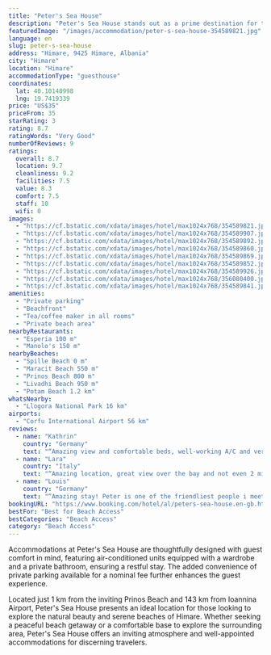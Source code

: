 ```yaml
---
title: "Peter's Sea House"
description: "Peter's Sea House stands out as a prime destination for travelers seeking a serene beachfront escape in Himare, just a stone's throw away from the pristine Spille Beach and a mere 600 meters from the tranquil Maracit Beach."
featuredImage: "/images/accommodation/peter-s-sea-house-354589821.jpg"
language: en
slug: peter-s-sea-house
address: "Himare, 9425 Himare, Albania"
city: "Himare"
location: "Himare"
accommodationType: "guesthouse"
coordinates:
  lat: 40.10140998
  lng: 19.7419339
price: "US$35"
priceFrom: 35
starRating: 3
rating: 8.7
ratingWords: "Very Good"
numberOfReviews: 9
ratings:
  overall: 8.7
  location: 9.7
  cleanliness: 9.2
  facilities: 7.5
  value: 8.3
  comfort: 7.5
  staff: 10
  wifi: 0
images:
  - "https://cf.bstatic.com/xdata/images/hotel/max1024x768/354589821.jpg?k=4aaafe98685fb74fa78c19fc605e76fc6b96935c5979565417917af83d06efdf&o=&hp=1"
  - "https://cf.bstatic.com/xdata/images/hotel/max1024x768/354589907.jpg?k=b77f657735e54857e19bd18bc9db2cd37e2bb06969cc76c3dacd4e4041ce372b&o=&hp=1"
  - "https://cf.bstatic.com/xdata/images/hotel/max1024x768/354589892.jpg?k=fb70cdf01b34a88edb6fc94601c8700c4ad85a5f12c0d62550330d6f4509aeb6&o=&hp=1"
  - "https://cf.bstatic.com/xdata/images/hotel/max1024x768/354589860.jpg?k=af46777e622949eaf8fe3266354484e5045c641fcc18b382d3f590ee02ad38c0&o=&hp=1"
  - "https://cf.bstatic.com/xdata/images/hotel/max1024x768/354589869.jpg?k=e2205645975699b5204ae84ce5e13089fec4c416d6ec77ffc71b0c64b02af7bd&o=&hp=1"
  - "https://cf.bstatic.com/xdata/images/hotel/max1024x768/354589852.jpg?k=d05a3d70f6c48e7174449fb41821361f1e7e4a2705df8ddd0667197712e62278&o=&hp=1"
  - "https://cf.bstatic.com/xdata/images/hotel/max1024x768/354589926.jpg?k=9721ba4e614deff7086c760996188ccde94dba1cd2397cd94632bf2fc3ea572c&o=&hp=1"
  - "https://cf.bstatic.com/xdata/images/hotel/max1024x768/356080400.jpg?k=8d02a6d304bd33d28aea4d438a38f0d65f104f4d35f5a458f7591aebb6c57def&o=&hp=1"
  - "https://cf.bstatic.com/xdata/images/hotel/max1024x768/354589841.jpg?k=d9b6cd0e2b3a99bc6ffb2de1251f25f2cbaf600b865a08e46ae6a66fc00fe81f&o=&hp=1"
amenities:
  - "Private parking"
  - "Beachfront"
  - "Tea/coffee maker in all rooms"
  - "Private beach area"
nearbyRestaurants:
  - "Esperia 100 m"
  - "Manolo's 150 m"
nearbyBeaches:
  - "Spille Beach 0 m"
  - "Maracit Beach 550 m"
  - "Prinos Beach 800 m"
  - "Livadhi Beach 950 m"
  - "Potam Beach 1.2 km"
whatsNearby:
  - "Llogora National Park 16 km"
airports:
  - "Corfu International Airport 56 km"
reviews:
  - name: "Kathrin"
    country: "Germany"
    text: "“Amazing view and comfortable beds, well-working A/C and very nice hosts! Peter and his family provide a great guest house at the calmer end of the beach and he helped us with parking and tips.”"
  - name: "Lara"
    country: "Italy"
    text: "“Amazing location, great view over the bay and not even 2 minutes walk to the centre but still quiet in the evenings and in the mornings, lovely. Everything inside the house was perfect and Pietro really was the most welcoming host, cannot thank...”"
  - name: "Louis"
    country: "Germany"
    text: "“Amazing stay! Peter is one of the friendliest people i meet on my whole trip hands down and has a good sense of humour! Would highly recommend!”"
bookingURL: "https://www.booking.com/hotel/al/peters-sea-house.en-gb.html?aid=8035640"
bestFor: "Best for Beach Access"
bestCategories: "Beach Access"
category: "Beach Access"
---
```


Accommodations at Peter's Sea House are thoughtfully designed with guest comfort in mind, featuring air-conditioned units equipped with a wardrobe and a private bathroom, ensuring a restful stay. The added convenience of private parking available for a nominal fee further enhances the guest experience.

Located just 1 km from the inviting Prinos Beach and 143 km from Ioannina Airport, Peter's Sea House presents an ideal location for those looking to explore the natural beauty and serene beaches of Himare. Whether seeking a peaceful beach getaway or a comfortable base to explore the surrounding area, Peter's Sea House offers an inviting atmosphere and well-appointed accommodations for discerning travelers.